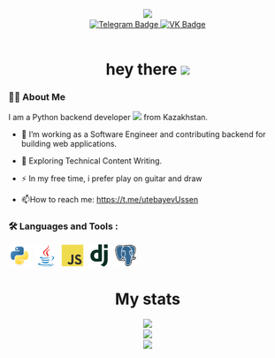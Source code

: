 <div id="header" align="center">
  <img src="https://media.tenor.com/Ln-R2Ti8JrIAAAAd/serega-pirat-%D1%81%D0%B5%D1%80%D0%B5%D0%B3%D0%B0%D0%BF%D0%B8%D1%80%D0%B0%D1%82.gif" width="300"/>
  <div id="badges">
  <a href="https://t.me/utebayevUssen">
    <img src="https://img.shields.io/badge/Ectx-blue?style=for-the-badge&logo=telegram&logoColor=white" alt="Telegram Badge"/>
  </a>
  <a href="https://vk.com/handy228">
    <img src="https://img.shields.io/badge/utebayevUssen-blue?style=for-the-badge&logo=vk&logoColor=white" alt="VK Badge"/>
  </a>
  </div>
  <img src="https://komarev.com/ghpvc/?username=your-UsenUtebayev&style=flat-square&color=blue" alt=""/>
  <h1>
  hey there
  <img src="https://media.giphy.com/media/hvRJCLFzcasrR4ia7z/giphy.gif" width="30px"/>
  </h1>
</div>

### :woman_technologist: About Me
I am a Python backend developer <img src="https://media.giphy.com/media/WUlplcMpOCEmTGBtBW/giphy.gif" width="30"> from Kazakhstan.
- :telescope: I’m working as a Software Engineer and contributing backend for building web applications.

- :seedling: Exploring Technical Content Writing.

- :zap: In my free time, i prefer play on guitar and draw

- :mailbox:How to reach me: https://t.me/utebayevUssen

### :hammer_and_wrench: Languages and Tools :
<div>
  <img src="https://github.com/devicons/devicon/blob/master/icons/python/python-original.svg" width="40" height="40"/>&nbsp;
  <img src="https://github.com/devicons/devicon/blob/master/icons/java/java-original.svg" width="40" height="40"/>&nbsp;
  <img src="https://github.com/devicons/devicon/blob/master/icons/javascript/javascript-original.svg" width="40" height="40"/>&nbsp;
  <img src="https://github.com/devicons/devicon/blob/master/icons/django/django-plain.svg" width="40" height="40"/>&nbsp;
  <img src="https://github.com/devicons/devicon/blob/master/icons/postgresql/postgresql-original.svg" width="40" height="40"/>&nbsp;
</div>

<h1 align="center">My stats</h5>
<div align="center">
<img src="https://github-readme-stats.vercel.app/api/top-langs/?username=UsenUtebayev&layout=compact" width="400"/>
</div>

<div align="center">
<img src="http://github-readme-streak-stats.herokuapp.com?user=UsenUtebayev&theme=white&background=ffffff" width="400"/>
</div>

<div align="center">
<img src="https://github-readme-stats.vercel.app/api?username=UsenUtebayev&show_icons=true&theme=transparent" width="400"/>
</div>
